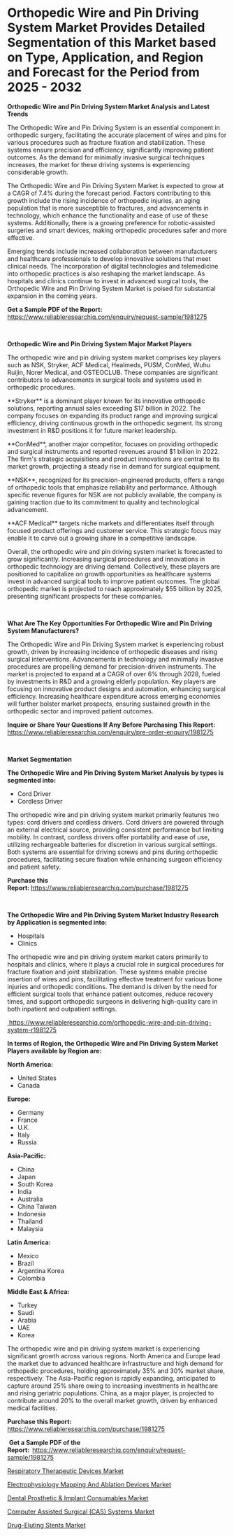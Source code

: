 <p><h1>Orthopedic Wire and Pin Driving System Market Provides Detailed Segmentation of this Market based on Type, Application, and Region and Forecast for the Period from 2025 - 2032</h1></p><p><strong>Orthopedic Wire and Pin Driving System Market Analysis and Latest Trends</strong></p>
<p><p>The Orthopedic Wire and Pin Driving System is an essential component in orthopedic surgery, facilitating the accurate placement of wires and pins for various procedures such as fracture fixation and stabilization. These systems ensure precision and efficiency, significantly improving patient outcomes. As the demand for minimally invasive surgical techniques increases, the market for these driving systems is experiencing considerable growth.</p><p>The Orthopedic Wire and Pin Driving System Market is expected to grow at a CAGR of 7.4% during the forecast period. Factors contributing to this growth include the rising incidence of orthopedic injuries, an aging population that is more susceptible to fractures, and advancements in technology, which enhance the functionality and ease of use of these systems. Additionally, there is a growing preference for robotic-assisted surgeries and smart devices, making orthopedic procedures safer and more effective.</p><p>Emerging trends include increased collaboration between manufacturers and healthcare professionals to develop innovative solutions that meet clinical needs. The incorporation of digital technologies and telemedicine into orthopedic practices is also reshaping the market landscape. As hospitals and clinics continue to invest in advanced surgical tools, the Orthopedic Wire and Pin Driving System Market is poised for substantial expansion in the coming years.</p></p>
<p><strong>Get a Sample PDF of the Report:&nbsp;</strong> <a href="https://www.reliableresearchiq.com/enquiry/request-sample/1981275?utm_campaign=1876&utm_medium=2&utm_source=Github&utm_content=ia&utm_term=05032025&utm_id=orthopedic-wire-and-pin-driving-system">https://www.reliableresearchiq.com/enquiry/request-sample/1981275</a></p>
<p>&nbsp;</p>
<p><strong>Orthopedic Wire and Pin Driving System Major Market Players</strong></p>
<p><p>The orthopedic wire and pin driving system market comprises key players such as NSK, Stryker, ACF Medical, Healmeds, PUSM, ConMed, Wuhu Ruijin, Norer Medical, and OSTEOCLUB. These companies are significant contributors to advancements in surgical tools and systems used in orthopedic procedures.</p><p>**Stryker** is a dominant player known for its innovative orthopedic solutions, reporting annual sales exceeding $17 billion in 2022. The company focuses on expanding its product range and improving surgical efficiency, driving continuous growth in the orthopedic segment. Its strong investment in R&D positions it for future market leadership.</p><p>**ConMed**, another major competitor, focuses on providing orthopedic and surgical instruments and reported revenues around $1 billion in 2022. The firm's strategic acquisitions and product innovations are central to its market growth, projecting a steady rise in demand for surgical equipment.</p><p>**NSK**, recognized for its precision-engineered products, offers a range of orthopedic tools that emphasize reliability and performance. Although specific revenue figures for NSK are not publicly available, the company is gaining traction due to its commitment to quality and technological advancement.</p><p>**ACF Medical** targets niche markets and differentiates itself through focused product offerings and customer service. This strategic focus may enable it to carve out a growing share in a competitive landscape.</p><p>Overall, the orthopedic wire and pin driving system market is forecasted to grow significantly. Increasing surgical procedures and innovations in orthopedic technology are driving demand. Collectively, these players are positioned to capitalize on growth opportunities as healthcare systems invest in advanced surgical tools to improve patient outcomes. The global orthopedic market is projected to reach approximately $55 billion by 2025, presenting significant prospects for these companies.</p></p>
<p>&nbsp;</p>
<p><strong>What Are The Key Opportunities For Orthopedic Wire and Pin Driving System Manufacturers?</strong></p>
<p><p>The Orthopedic Wire and Pin Driving System market is experiencing robust growth, driven by increasing incidence of orthopedic diseases and rising surgical interventions. Advancements in technology and minimally invasive procedures are propelling demand for precision-driven instruments. The market is projected to expand at a CAGR of over 6% through 2028, fueled by investments in R&D and a growing elderly population. Key players are focusing on innovative product designs and automation, enhancing surgical efficiency. Increasing healthcare expenditure across emerging economies will further bolster market prospects, ensuring sustained growth in the orthopedic sector and improved patient outcomes.</p></p>
<p><strong>Inquire or Share Your Questions If Any Before Purchasing This Report:</strong> <a href="https://www.reliableresearchiq.com/enquiry/pre-order-enquiry/1981275?utm_campaign=1876&utm_medium=2&utm_source=Github&utm_content=ia&utm_term=05032025&utm_id=orthopedic-wire-and-pin-driving-system">https://www.reliableresearchiq.com/enquiry/pre-order-enquiry/1981275</a></p>
<p>&nbsp;</p>
<p><strong>Market Segmentation</strong></p>
<p><strong>The Orthopedic Wire and Pin Driving System Market Analysis by types is segmented into:</strong></p>
<p><ul><li>Cord Driver</li><li>Cordless Driver</li></ul></p>
<p><p>The orthopedic wire and pin driving system market primarily features two types: cord drivers and cordless drivers. Cord drivers are powered through an external electrical source, providing consistent performance but limiting mobility. In contrast, cordless drivers offer portability and ease of use, utilizing rechargeable batteries for discretion in various surgical settings. Both systems are essential for driving screws and pins during orthopedic procedures, facilitating secure fixation while enhancing surgeon efficiency and patient safety.</p></p>
<p><strong>Purchase this Report:&nbsp;</strong><a href="https://www.reliableresearchiq.com/purchase/1981275?utm_campaign=1876&utm_medium=2&utm_source=Github&utm_content=ia&utm_term=05032025&utm_id=orthopedic-wire-and-pin-driving-system">https://www.reliableresearchiq.com/purchase/1981275</a></p>
<p>&nbsp;</p>
<p><strong>The Orthopedic Wire and Pin Driving System Market Industry Research by Application is segmented into:</strong></p>
<p><ul><li>Hospitals</li><li>Clinics</li></ul></p>
<p><p>The orthopedic wire and pin driving system market caters primarily to hospitals and clinics, where it plays a crucial role in surgical procedures for fracture fixation and joint stabilization. These systems enable precise insertion of wires and pins, facilitating effective treatment for various bone injuries and orthopedic conditions. The demand is driven by the need for efficient surgical tools that enhance patient outcomes, reduce recovery times, and support orthopedic surgeons in delivering high-quality care in both inpatient and outpatient settings.</p></p>
<p><a href="https://www.reliableresearchiq.com/orthopedic-wire-and-pin-driving-system-r1981275?utm_campaign=1876&utm_medium=2&utm_source=Github&utm_content=ia&utm_term=05032025&utm_id=orthopedic-wire-and-pin-driving-system">&nbsp;https://www.reliableresearchiq.com/orthopedic-wire-and-pin-driving-system-r1981275</a></p>
<p><strong>In terms of Region, the Orthopedic Wire and Pin Driving System Market Players available by Region are:</strong></p>
<p>
    <p> <strong> North America: </strong>
        <ul>
            <li>United States</li>
            <li>Canada</li>
        </ul>
        </p> 
    <p> <strong> Europe: </strong>
        <ul>
            <li>Germany</li>
            <li>France</li>
            <li>U.K.</li>
            <li>Italy</li>
            <li>Russia</li>
        </ul>
        </p> 
    <p> <strong> Asia-Pacific: </strong>
        <ul>
            <li>China</li>
            <li>Japan</li>
            <li>South Korea</li>
            <li>India</li>
            <li>Australia</li>
            <li>China Taiwan</li>
            <li>Indonesia</li>
            <li>Thailand</li>
            <li>Malaysia</li>
        </ul>
        </p> 
    <p> <strong> Latin America: </strong>
        <ul>
            <li>Mexico</li>
            <li>Brazil</li>
            <li>Argentina Korea</li>
            <li>Colombia</li>
        </ul>
        </p> 
    <p> <strong> Middle East & Africa: </strong>
        <ul>
            <li>Turkey</li>
            <li>Saudi</li>
            <li>Arabia</li>
            <li>UAE</li>
            <li>Korea</li>
        </ul>
    </p>
    </p>
<p><p>The orthopedic wire and pin driving system market is experiencing significant growth across various regions. North America and Europe lead the market due to advanced healthcare infrastructure and high demand for orthopedic procedures, holding approximately 35% and 30% market share, respectively. The Asia-Pacific region is rapidly expanding, anticipated to capture around 25% share owing to increasing investments in healthcare and rising geriatric populations. China, as a major player, is projected to contribute around 20% to the overall market growth, driven by enhanced medical facilities.</p></p>
<p><strong>Purchase this Report: </strong><a href="https://www.reliableresearchiq.com/purchase/1981275?utm_campaign=1876&utm_medium=2&utm_source=Github&utm_content=ia&utm_term=05032025&utm_id=orthopedic-wire-and-pin-driving-system">https://www.reliableresearchiq.com/purchase/1981275</a></p>
<p>&nbsp;<strong>Get a Sample PDF of the Report:&nbsp;&nbsp;</strong><a href="https://www.reliableresearchiq.com/enquiry/request-sample/1981275?utm_campaign=1876&utm_medium=2&utm_source=Github&utm_content=ia&utm_term=05032025&utm_id=orthopedic-wire-and-pin-driving-system">https://www.reliableresearchiq.com/enquiry/request-sample/1981275</a></p>
<p><strong></strong></p>
<p><p><a href="https://github.com/haklagjbj/Market-Research-Report-List-1/blob/main/respiratory-therapeutic-devices-market.md?utm_campaign=1876&utm_medium=2&utm_source=Github&utm_content=ia&utm_term=05032025&utm_id=orthopedic-wire-and-pin-driving-system">Respiratory Therapeutic Devices Market</a></p><p><a href="https://github.com/latilsmickl8/Market-Research-Report-List-1/blob/main/electrophysiology-mapping-and-ablation-devices-market.md?utm_campaign=1876&utm_medium=2&utm_source=Github&utm_content=ia&utm_term=05032025&utm_id=orthopedic-wire-and-pin-driving-system">Electrophysiology Mapping And Ablation Devices Market</a></p><p><a href="https://github.com/guyerkanakwu/Market-Research-Report-List-1/blob/main/dental-prosthetic-implant-consumables-market.md?utm_campaign=1876&utm_medium=2&utm_source=Github&utm_content=ia&utm_term=05032025&utm_id=orthopedic-wire-and-pin-driving-system">Dental Prosthetic & Implant Consumables Market</a></p><p><a href="https://github.com/tandepinho3p/Market-Research-Report-List-1/blob/main/computer-assisted-surgical-cas-systems-market.md?utm_campaign=1876&utm_medium=2&utm_source=Github&utm_content=ia&utm_term=05032025&utm_id=orthopedic-wire-and-pin-driving-system">Computer Assisted Surgical (CAS) Systems Market</a></p><p><a href="https://github.com/totrisammir/Market-Research-Report-List-1/blob/main/drug-eluting-stents-market.md?utm_campaign=1876&utm_medium=2&utm_source=Github&utm_content=ia&utm_term=05032025&utm_id=orthopedic-wire-and-pin-driving-system">Drug-Eluting Stents Market</a></p></p>